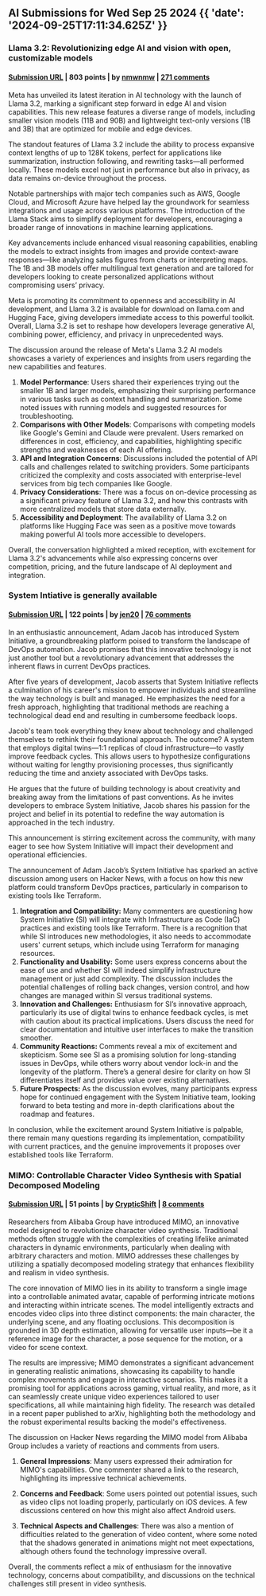 ## AI Submissions for Wed Sep 25 2024 {{ 'date': '2024-09-25T17:11:34.625Z' }}

### Llama 3.2: Revolutionizing edge AI and vision with open, customizable models

#### [Submission URL](https://ai.meta.com/blog/llama-3-2-connect-2024-vision-edge-mobile-devices/?_fb_noscript=1) | 803 points | by [nmwnmw](https://news.ycombinator.com/user?id=nmwnmw) | [271 comments](https://news.ycombinator.com/item?id=41649763)

Meta has unveiled its latest iteration in AI technology with the launch of Llama 3.2, marking a significant step forward in edge AI and vision capabilities. This new release features a diverse range of models, including smaller vision models (11B and 90B) and lightweight text-only versions (1B and 3B) that are optimized for mobile and edge devices.

The standout features of Llama 3.2 include the ability to process expansive context lengths of up to 128K tokens, perfect for applications like summarization, instruction following, and rewriting tasks—all performed locally. These models excel not just in performance but also in privacy, as data remains on-device throughout the process.

Notable partnerships with major tech companies such as AWS, Google Cloud, and Microsoft Azure have helped lay the groundwork for seamless integrations and usage across various platforms. The introduction of the Llama Stack aims to simplify deployment for developers, encouraging a broader range of innovations in machine learning applications.

Key advancements include enhanced visual reasoning capabilities, enabling the models to extract insights from images and provide context-aware responses—like analyzing sales figures from charts or interpreting maps. The 1B and 3B models offer multilingual text generation and are tailored for developers looking to create personalized applications without compromising users’ privacy.

Meta is promoting its commitment to openness and accessibility in AI development, and Llama 3.2 is available for download on llama.com and Hugging Face, giving developers immediate access to this powerful toolkit. Overall, Llama 3.2 is set to reshape how developers leverage generative AI, combining power, efficiency, and privacy in unprecedented ways.

The discussion around the release of Meta's Llama 3.2 AI models showcases a variety of experiences and insights from users regarding the new capabilities and features. 

1. **Model Performance**: Users shared their experiences trying out the smaller 1B and larger models, emphasizing their surprising performance in various tasks such as context handling and summarization. Some noted issues with running models and suggested resources for troubleshooting. 
2. **Comparisons with Other Models**: Comparisons with competing models like Google's Gemini and Claude were prevalent. Users remarked on differences in cost, efficiency, and capabilities, highlighting specific strengths and weaknesses of each AI offering.
3. **API and Integration Concerns**: Discussions included the potential of API calls and challenges related to switching providers. Some participants criticized the complexity and costs associated with enterprise-level services from big tech companies like Google.
4. **Privacy Considerations**: There was a focus on on-device processing as a significant privacy feature of Llama 3.2, and how this contrasts with more centralized models that store data externally.
5. **Accessibility and Deployment**: The availability of Llama 3.2 on platforms like Hugging Face was seen as a positive move towards making powerful AI tools more accessible to developers.

Overall, the conversation highlighted a mixed reception, with excitement for Llama 3.2's advancements while also expressing concerns over competition, pricing, and the future landscape of AI deployment and integration.

### System Intiative is generally available

#### [Submission URL](https://www.systeminit.com/blog-system-initiative-is-the-future/) | 122 points | by [jen20](https://news.ycombinator.com/user?id=jen20) | [76 comments](https://news.ycombinator.com/item?id=41648483)

In an enthusiastic announcement, Adam Jacob has introduced System Initiative, a groundbreaking platform poised to transform the landscape of DevOps automation. Jacob promises that this innovative technology is not just another tool but a revolutionary advancement that addresses the inherent flaws in current DevOps practices.

After five years of development, Jacob asserts that System Initiative reflects a culmination of his career's mission to empower individuals and streamline the way technology is built and managed. He emphasizes the need for a fresh approach, highlighting that traditional methods are reaching a technological dead end and resulting in cumbersome feedback loops.

Jacob's team took everything they knew about technology and challenged themselves to rethink their foundational approach. The outcome? A system that employs digital twins—1:1 replicas of cloud infrastructure—to vastly improve feedback cycles. This allows users to hypothesize configurations without waiting for lengthy provisioning processes, thus significantly reducing the time and anxiety associated with DevOps tasks.

He argues that the future of building technology is about creativity and breaking away from the limitations of past conventions. As he invites developers to embrace System Initiative, Jacob shares his passion for the project and belief in its potential to redefine the way automation is approached in the tech industry. 

This announcement is stirring excitement across the community, with many eager to see how System Initiative will impact their development and operational efficiencies.

The announcement of Adam Jacob’s System Initiative has sparked an active discussion among users on Hacker News, with a focus on how this new platform could transform DevOps practices, particularly in comparison to existing tools like Terraform.

1. **Integration and Compatibility:** Many commenters are questioning how System Initiative (SI) will integrate with Infrastructure as Code (IaC) practices and existing tools like Terraform. There is a recognition that while SI introduces new methodologies, it also needs to accommodate users' current setups, which include using Terraform for managing resources.
2. **Functionality and Usability:** Some users express concerns about the ease of use and whether SI will indeed simplify infrastructure management or just add complexity. The discussion includes the potential challenges of rolling back changes, version control, and how changes are managed within SI versus traditional systems.
3. **Innovation and Challenges:** Enthusiasm for SI’s innovative approach, particularly its use of digital twins to enhance feedback cycles, is met with caution about its practical implications. Users discuss the need for clear documentation and intuitive user interfaces to make the transition smoother.
4. **Community Reactions:** Comments reveal a mix of excitement and skepticism. Some see SI as a promising solution for long-standing issues in DevOps, while others worry about vendor lock-in and the longevity of the platform. There’s a general desire for clarity on how SI differentiates itself and provides value over existing alternatives.
5. **Future Prospects:** As the discussion evolves, many participants express hope for continued engagement with the System Initiative team, looking forward to beta testing and more in-depth clarifications about the roadmap and features.

In conclusion, while the excitement around System Initiative is palpable, there remain many questions regarding its implementation, compatibility with current practices, and the genuine improvements it proposes over established tools like Terraform.

### MIMO: Controllable Character Video Synthesis with Spatial Decomposed Modeling

#### [Submission URL](https://menyifang.github.io/projects/MIMO/index.html) | 51 points | by [CrypticShift](https://news.ycombinator.com/user?id=CrypticShift) | [8 comments](https://news.ycombinator.com/item?id=41645848)

Researchers from Alibaba Group have introduced MIMO, an innovative model designed to revolutionize character video synthesis. Traditional methods often struggle with the complexities of creating lifelike animated characters in dynamic environments, particularly when dealing with arbitrary characters and motion. MIMO addresses these challenges by utilizing a spatially decomposed modeling strategy that enhances flexibility and realism in video synthesis.

The core innovation of MIMO lies in its ability to transform a single image into a controllable animated avatar, capable of performing intricate motions and interacting within intricate scenes. The model intelligently extracts and encodes video clips into three distinct components: the main character, the underlying scene, and any floating occlusions. This decomposition is grounded in 3D depth estimation, allowing for versatile user inputs—be it a reference image for the character, a pose sequence for the motion, or a video for scene context.

The results are impressive; MIMO demonstrates a significant advancement in generating realistic animations, showcasing its capability to handle complex movements and engage in interactive scenarios. This makes it a promising tool for applications across gaming, virtual reality, and more, as it can seamlessly create unique video experiences tailored to user specifications, all while maintaining high fidelity. The research was detailed in a recent paper published to arXiv, highlighting both the methodology and the robust experimental results backing the model's effectiveness.

The discussion on Hacker News regarding the MIMO model from Alibaba Group includes a variety of reactions and comments from users. 

1. **General Impressions**: Many users expressed their admiration for MIMO's capabilities. One commenter shared a link to the research, highlighting its impressive technical achievements.

2. **Concerns and Feedback**: Some users pointed out potential issues, such as video clips not loading properly, particularly on iOS devices. A few discussions centered on how this might also affect Android users.

3. **Technical Aspects and Challenges**: There was also a mention of difficulties related to the generation of video content, where some noted that the shadows generated in animations might not meet expectations, although others found the technology impressive overall.

Overall, the comments reflect a mix of enthusiasm for the innovative technology, concerns about compatibility, and discussions on the technical challenges still present in video synthesis.

